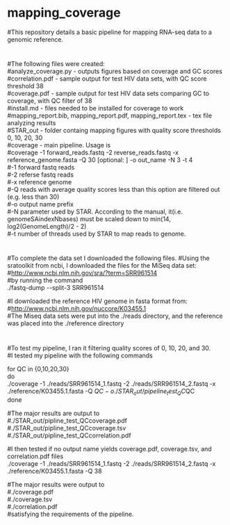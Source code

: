 # mapping_coverage
#This repository details a basic pipeline for mapping RNA-seq data to a genomic reference. 
#  
#The following files were created:  
#analyze_coverage.py - outputs figures based on coverage and GC scores  
#correlation.pdf - sample output for test HIV data sets, with QC score threshold 38  
#coverage.pdf - sample output for test HIV data sets comparing GC to coverage, with QC filter of 38  
#install.md - files needed to be installed for coverage to work  
#mapping_report.bib, mapping_report.pdf, mapping_report.tex - tex file analyzing results   
#STAR_out - folder containg mapping figures with quality score thresholds 0, 10, 20, 30  
#coverage - main pipeline.  Usage is  
#coverage -1 forward_reads.fastq -2 reverse_reads.fastq -x reference_genome.fasta -Q 30 [optional: ] -o out_name -N 3 -t 4  
#-1  forward fastq reads  
#-2  referse fastq reads  
#-x  reference genome  
#-Q  reads with average quality scores less than this option are filtered out (e.g. less than 30)  
#-o  output name prefix  
#-N  parameter used by STAR. According to the manual, it(i.e. genomeSAindexNbases) must be scaled down to min(14, log2(GenomeLength)/2 - 2)  
#-t  number of threads used by STAR to map reads to genome.  
#  
#To complete the data set I downloaded the following files. 
#Using the sratoolkit from ncbi, I downloaded the files for the MiSeq data set:  
#http://www.ncbi.nlm.nih.gov/sra/?term=SRR961514  
#by running the command  
./fastq-dump --split-3 SRR961514  
  
#I downloaded the reference HIV genome in fasta format from:  
#http://www.ncbi.nlm.nih.gov/nuccore/K03455.1  
#The Miseq data sets were put into the ./reads directory, and the reference was placed into the ./reference directory  
#  
#To test my pipeline, I ran it filtering quality scores of 0, 10, 20, and 30.  
#I tested my pipeline with the following commands  

for QC in {0,10,20,30}  
do  
./coverage -1 ./reads/SRR961514_1.fastq -2 ./reads/SRR961514_2.fastq  -x ./reference/K03455.1.fasta -Q $QC -o ./STAR_out/pipeline_test_QC$QC  
done  

#The major results are output to   
#./STAR_out/pipline_test_QC<QC filter>coverage.pdf  
#./STAR_out/pipline_test_QC<QC filter>coverage.tsv  
#./STAR_out/pipline_test_QC<QC filter>correlation.pdf  

#I then tested if no output name yields coverage.pdf, coverage.tsv, and correlation.pdf files  
./coverage -1 ./reads/SRR961514_1.fastq -2 ./reads/SRR961514_2.fastq  -x ./reference/K03455.1.fasta -Q 38  

#The major results were output to   
#./coverage.pdf  
#./coverage.tsv  
#./correlation.pdf  
#satisfying the requirements of the pipeline.  
